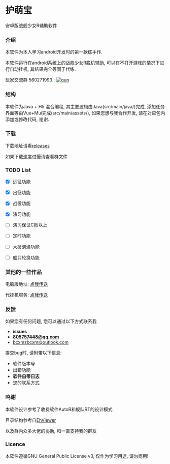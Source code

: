 护萌宝 ===安卓版战舰少女R辅助软件### 介绍本软件为本人学习android开发时的第一款练手作.本软件运行在android系统上的战舰少女R脱机辅助, 可以在不打开游戏的情况下进行自动挂机, 其结果完全等同于代练.玩家交流群 560271993: [![qun](http://pub.idqqimg.com/wpa/images/group.png)](http://shang.qq.com/wpa/qunwpa?idkey=e3c2bf6bbc3b670c3fcd699767bef02ca560e91998dec75bf4a38346bf979b04)### 结构本软件为Java + H5 混合编程, 其主要逻辑由Java(src/main/java/)完成, 添加任务界面等由Vue+Mui完成(src/main/assets/), 如果您想与我合作开发, 请在对应包内添加或修改代码, 谢谢. ### 下载下载地址请看[releases](https://github.com/ProtectorMoe/pe-protector-moe/releases)如果下载速度过慢请查看群文件### TODO List- [x] 远征功能- [x] 出征功能- [x] 战役功能- [x] 演习功能- [ ] 演习保证C败以上- [ ] 定时功能- [ ] 大破泡澡功能- [ ] 船只轮换功能### 其他的一些作品电脑版地址: [点我传送](https://github.com/bcxmzbcxm/pc-protector-moe)代挂机服务: [点我传送](http://cloud.protector.moe)### 反馈如果您有任何问题, 您可以通过以下方式联系我* **issues*** **805757448@qq.com*** bcxmzbcxm@outlook.com提交bug时, 请附带以下信息:* 软件版本号* 出错功能* **软件自带日志*** 您的联系方式### 鸣谢本软件设计参考了收费软件AutoR和舰队RT的设计模式目录结构参考自[EhViewer](https://github.com/seven332/EhViewer)以及群内众多大佬的协助, 和一直支持我的群友### Licence本软件遵循GNU General Public License v3, 仅作为学习用途, 请勿商用!